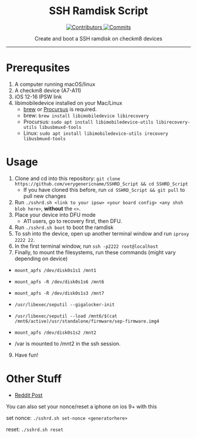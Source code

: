 <h1 align="center">SSH Ramdisk Script</h1>

<p align="center">
  <a href="https://github.com/verygenericname/SSHRD_Script/graphs/contributors" target="_blank">
    <img src="https://img.shields.io/github/contributors/verygenericname/SSHRD_Script.svg" alt="Contributors">
  </a>
  <a href="https://github.com/verygenericname/SSHRD_Script/commits/main" target="_blank">
    <img src="https://img.shields.io/github/commit-activity/w/verygenericname/SSHRD_Script.svg" alt="Commits">
  </a>
</p>

<p align="center">
Create and boot a SSH ramdisk on checkm8 devices
</p>

---

# Prerequsites
1. A computer running macOS/linux
2. A checkm8 device (A7-A11)
3. iOS 12-16 IPSW link
4. libimobiledevice installed on your Mac/Linux
    - [brew](https://brew.sh) or [Procursus](https://github.com/ProcursusTeam/Procursus) is required.
    - brew: `brew install libimobiledevice libirecovery`
    - Procursus: `sudo apt install libimobiledevice-utils libirecovery-utils libusbmuxd-tools`
    - Linux: `sudo apt install libimobiledevice-utils irecovery libusbmuxd-tools`

# Usage
1. Clone and cd into this repository: `git clone https://github.com/verygenericname/SSHRD_Script && cd SSHRD_Script`
    - If you have cloned this before, run `cd SSHRD_Script && git pull` to pull new changes
2. Run `./sshrd.sh <link to your ipsw> <your board config> <any shsh blob here>`, **without** the `<>`.
3. Place your device into DFU mode
    - A11 users, go to recovery first, then DFU.
4. Run `./sshrd.sh boot` to boot the ramdisk
5. To ssh into the device, open up another terminal window and run `iproxy 2222 22`.
6. In the first terminal window, run `ssh -p2222 root@localhost`
7. Finally, to mount the filesystems, run these commands (might vary depending on device)
  - `mount_apfs /dev/disk0s1s1 /mnt1`
  - `mount_apfs -R /dev/disk0s1s6 /mnt6`
  - `mount_apfs -R /dev/disk0s1s3 /mnt7`
  - `/usr/libexec/seputil --gigalocker-init`
  - `/usr/libexec/seputil --load /mnt6/$(cat /mnt6/active)/usr/standalone/firmware/sep-firmware.img4`
  - `mount_apfs /dev/disk0s1s2 /mnt2`
    
  - /var is mounted to /mnt2 in the ssh session.
9. Have fun!

# Other Stuff
- [Reddit Post](https://www.reddit.com/r/jailbreak/comments/wgiye1/free_release_ssh_ramdisk_creator_for_iphones_ipad/)

You can also set your nonce/reset a iphone on ios 9+ with this

set nonce: `./sshrd.sh set-nonce <generatorhere>`

reset: `./sshrd.sh reset`
